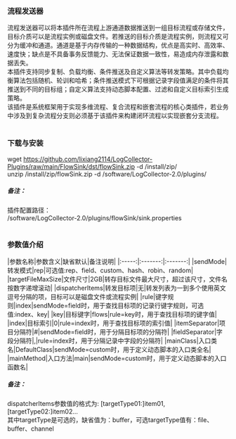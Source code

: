 ### 流程发送器  
流程发送器可以将本插件所在流程上游通道数据推送到一组目标流程或存储文件，目标介质可以是流程实例或磁盘文件。若推送的目标介质是流程实例，则流程又可分为缓冲和通道。通道是基于内存传输的一种数据结构，优点是高实时、高效率、速度快；缺点是不具备事务反馈能力、无法保证数据一致性，易造成内存泄露和数据丢失。  
本插件支持同步复制、负载均衡、条件推送及自定义算法等转发策略。其中负载均衡算法包括随机、轮训和哈希；条件推送模式下可根据记录字段值满足的条件将其推送到不同的目标组；自定义算法支持动态脚本配置、过滤和自定义目标索引生成策略。  
该插件是系统框架用于实现多维流程、复合流程和嵌套流程的核心类插件，若业务中涉及到复杂流程分支则必须基于该插件来构建闭环流程以实现嵌套分支流程。  
​      

### 下载与安装  
wget https://github.com/lixiang2114/LogCollector-Plugins/raw/main/FlowSink/dst/flowSink.zip -d /install/zip/  
unzip  /install/zip/flowSink.zip -d /software/LogCollector-2.0/plugins/    

##### 备注：  
插件配置路径：  
 /software/LogCollector-2.0/plugins/flowSink/sink.properties  
​      

### 参数值介绍  
|参数名称|参数含义|缺省默认|备注说明|
|:-----:|:-------:|:-------:|
|sendMode|转发模式|rep|可选值:rep、field、custom、hash、robin、random|
|targetFileMaxSize|文件尺寸|2GB|转存目标文件最大尺寸，超过该尺寸，文件名按数字递增滚动|
|dispatcherItems|转发目标项|无|转发列表为一到多个使用英文逗号分隔的项，目标可以是磁盘文件或流程实例|
|rule|键字规则|index|sendMode=field时，用于查找目标项的记录行键字规则，可选值:index、key|
|key|目标键字|flows|rule=key时，用于查找目标项的键字值|
|index|目标索引|0|rule=index时，用于查找目标项的索引值|
|itemSeparator|项目分隔符|#|sendMode=field时，用于分隔目标项的分隔符|
|fieldSeparator|字段分隔符|,|rule=index时，用于分隔记录中字段的分隔符|
|mainClass|入口类名|DefaultClass|sendMode=custom时，用于定义动态脚本的入口类全名|
|mainMethod|入口方法|main|sendMode=custom时，用于定义动态脚本的入口函数名|

##### 备注：  
dispatcherItems参数值的格式为:  [targetType01:]item01,[targetType02:]item02...  
其中targetType是可选的，缺省值为：buffer，可选targetType值有：file、buffer、channel